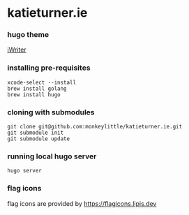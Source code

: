 # katieturner.ie

### hugo theme
[iWriter](https://github.com/statichunt/iwriter-hugo/tree/main)

### installing pre-requisites
```
xcode-select --install
brew install golang
brew install hugo
```

### cloning with submodules
```
git clone git@github.com:monkeylittle/katieturner.ie.git
git submodule init
git submodule update
```

### running local hugo server
```
hugo server
```

### flag icons
flag icons are provided by https://flagicons.lipis.dev
